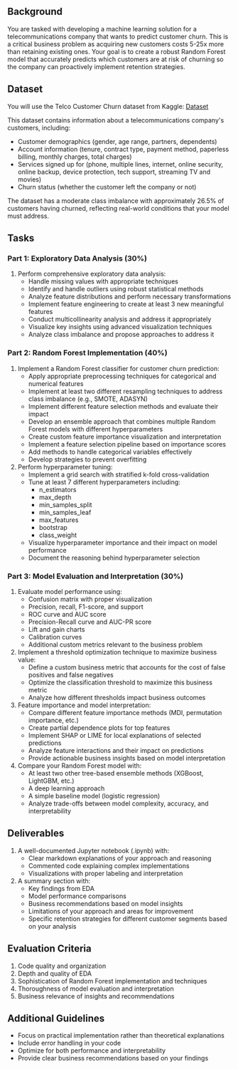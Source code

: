 ## Background

You are tasked with developing a machine learning solution for a telecommunications company that wants to predict customer churn. This is a critical business problem as acquiring new customers costs 5-25x more than retaining existing ones. Your goal is to create a robust Random Forest model that accurately predicts which customers are at risk of churning so the company can proactively implement retention strategies.

## Dataset

You will use the Telco Customer Churn dataset from Kaggle:  [Dataset](https://drive.google.com/file/d/102Aa6cUC3vp80-e9SrVs9kg5ut5do8QE/view?usp=sharing)

This dataset contains information about a telecommunications company's customers, including:

- Customer demographics (gender, age range, partners, dependents)
- Account information (tenure, contract type, payment method, paperless billing, monthly charges, total charges)
- Services signed up for (phone, multiple lines, internet, online security, online backup, device protection, tech support, streaming TV and movies)
- Churn status (whether the customer left the company or not)

The dataset has a moderate class imbalance with approximately 26.5% of customers having churned, reflecting real-world conditions that your model must address.

## Tasks

### Part 1: Exploratory Data Analysis (30%)

1. Perform comprehensive exploratory data analysis:
    - Handle missing values with appropriate techniques
    - Identify and handle outliers using robust statistical methods
    - Analyze feature distributions and perform necessary transformations
    - Implement feature engineering to create at least 3 new meaningful features
    - Conduct multicollinearity analysis and address it appropriately
    - Visualize key insights using advanced visualization techniques
    - Analyze class imbalance and propose approaches to address it

### Part 2: Random Forest Implementation (40%)

1. Implement a Random Forest classifier for customer churn prediction:
    - Apply appropriate preprocessing techniques for categorical and numerical features
    - Implement at least two different resampling techniques to address class imbalance (e.g., SMOTE, ADASYN)
    - Implement different feature selection methods and evaluate their impact
    - Develop an ensemble approach that combines multiple Random Forest models with different hyperparameters
    - Create custom feature importance visualization and interpretation
    - Implement a feature selection pipeline based on importance scores
    - Add methods to handle categorical variables effectively
    - Develop strategies to prevent overfitting
2. Perform hyperparameter tuning:
    - Implement a grid search with stratified k-fold cross-validation
    - Tune at least 7 different hyperparameters including:
        - n_estimators
        - max_depth
        - min_samples_split
        - min_samples_leaf
        - max_features
        - bootstrap
        - class_weight
    - Visualize hyperparameter importance and their impact on model performance
    - Document the reasoning behind hyperparameter selection

### Part 3: Model Evaluation and Interpretation (30%)

1. Evaluate model performance using:
    - Confusion matrix with proper visualization
    - Precision, recall, F1-score, and support
    - ROC curve and AUC score
    - Precision-Recall curve and AUC-PR score
    - Lift and gain charts
    - Calibration curves
    - Additional custom metrics relevant to the business problem
2. Implement a threshold optimization technique to maximize business value:
    - Define a custom business metric that accounts for the cost of false positives and false negatives
    - Optimize the classification threshold to maximize this business metric
    - Analyze how different thresholds impact business outcomes
3. Feature importance and model interpretation:
    - Compare different feature importance methods (MDI, permutation importance, etc.)
    - Create partial dependence plots for top features
    - Implement SHAP or LIME for local explanations of selected predictions
    - Analyze feature interactions and their impact on predictions
    - Provide actionable business insights based on model interpretation
4. Compare your Random Forest model with:
    - At least two other tree-based ensemble methods (XGBoost, LightGBM, etc.)
    - A deep learning approach
    - A simple baseline model (logistic regression)
    - Analyze trade-offs between model complexity, accuracy, and interpretability

## Deliverables

1. A well-documented Jupyter notebook (.ipynb) with:
    - Clear markdown explanations of your approach and reasoning
    - Commented code explaining complex implementations
    - Visualizations with proper labeling and interpretation
2. A summary section with:
    - Key findings from EDA
    - Model performance comparisons
    - Business recommendations based on model insights
    - Limitations of your approach and areas for improvement
    - Specific retention strategies for different customer segments based on your analysis

## Evaluation Criteria

1. Code quality and organization
2. Depth and quality of EDA
3. Sophistication of Random Forest implementation and techniques
4. Thoroughness of model evaluation and interpretation
5. Business relevance of insights and recommendations

## Additional Guidelines

- Focus on practical implementation rather than theoretical explanations
- Include error handling in your code
- Optimize for both performance and interpretability
- Provide clear business recommendations based on your findings
